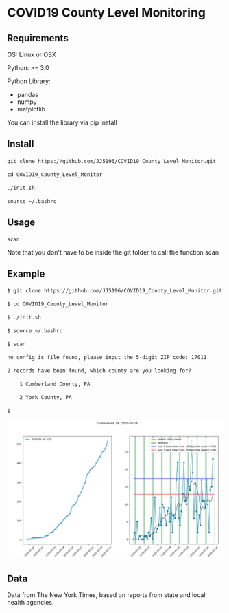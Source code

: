 # COVID19 County Level Monitoring

## Requirements
OS: Linux or OSX

Python: >= 3.0

Python Library:
- pandas
- numpy
- matplotlib

You can install the library via pip install

## Install
`git clone https://github.com/JJ5196/COVID19_County_Level_Monitor.git`

`cd COVID19_County_Level_Monitor`

`./init.sh`

`source ~/.bashrc`

## Usage
`scan`

Note that you don't have to be inside the git folder to call the function scan

## Example
`$ git clone https://github.com/JJ5196/COVID19_County_Level_Monitor.git`

`$ cd COVID19_County_Level_Monitor`

`$ ./init.sh`

`$ source ~/.bashrc`

`$ scan`

`no config is file found, please input the 5-digit ZIP code: 17011`

`2 records have been found, which county are you looking for?`

`    1 Cumberland County, PA`

`    2 York County, PA`

`1`

![](https://github.com/JJ5196/COVID19_County_Level_Monitor/blob/master/output_example.png)

## Data
Data from The New York Times, based on reports from state and local health agencies.
